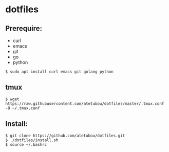 # dotfiles

## Prerequire:
 - curl
 - emacs
 - git
 - go
 - python

```
$ sudo apt install curl emacs git golang python
```

## tmux
```
$ wget https://raw.githubusercontent.com/atetubou/dotfiles/master/.tmux.conf -O ~/.tmux.conf
```

## Install:
```
$ git clone https://github.com/atetubou/dotfiles.git
$ ./dotfiles/install.sh
$ source ~/.bashrc
```
